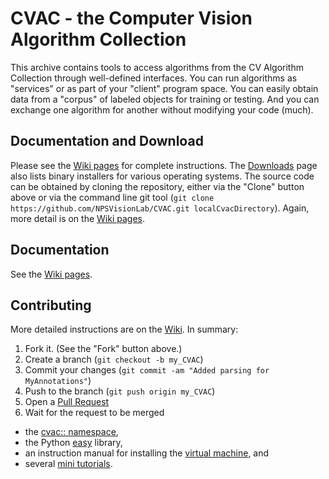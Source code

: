 CVAC - the Computer Vision Algorithm Collection
====
This archive contains tools to access algorithms from the 
CV Algorithm Collection
through well-defined interfaces.  You can run algorithms as
"services" or as part of your "client" program space.  You
can easily obtain data from a "corpus" of labeled objects
for training or testing.  And you can exchange one algorithm
for another without modifying your code (much).

Documentation and Download
------------
Please see the [Wiki pages](https://github.com/NPSVisionLab/CVAC/wiki) for complete instructions.
The [Downloads](https://github.com/NPSVisionLab/CVAC/wiki/Downloading-CVAC) page also lists
binary installers for various operating systems.
The source code can be obtained by cloning the repository, 
either via the "Clone" button above or via the command line git tool
(`git clone https://github.com/NPSVisionLab/CVAC.git localCvacDirectory`).
Again, more detail is on the [Wiki pages](https://github.com/NPSVisionLab/CVAC/wiki).

Documentation
------------
See the [Wiki pages](https://github.com/NPSVisionLab/CVAC/wiki).

Contributing
------------
More detailed instructions are on the [Wiki](https://github.com/NPSVisionLab/CVAC/wiki).  In summary:

1. Fork it. (See the "Fork" button above.)
2. Create a branch (`git checkout -b my_CVAC`)
3. Commit your changes (`git commit -am "Added parsing for MyAnnotations"`)
4. Push to the branch (`git push origin my_CVAC`)
5. Open a [Pull Request](https://github.com/NPSVisionLab/CVAC/pulls)
6. Wait for the request to be merged

* the [cvac:: namespace](namespacecvac.html),
* the Python [easy](namespaceeasy.html) library,
* an instruction manual for installing the [virtual machine](../easy/_build/html/index.html), and
* several [mini tutorials](../easy/_build/html/index.html).
